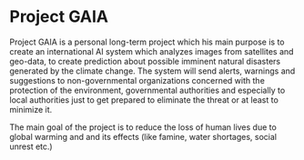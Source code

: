 # Project GAIA

Project GAIA is a personal long-term project which his main purpose is to create an international AI system which analyzes images from satellites and geo-data, to create prediction about possible imminent natural disasters generated by the climate change. The system will send alerts, warnings and suggestions to non-governmental organizations concerned with the protection of the environment, governmental authorities and especially to local authorities just to get prepared to eliminate the threat or at least to minimize it.  

The main goal of the project is to reduce the loss of human lives due to global warming and and its effects (like famine, water shortages, social unrest etc.)
